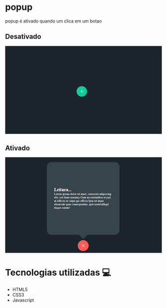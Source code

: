 # popup
popup é ativado quando um clica em um botao

## Desativado
<img src="https://github.com/VictorAlexandre1986/popup/blob/main/screenshot1.png">

## Ativado
<img src="https://github.com/VictorAlexandre1986/popup/blob/main/screenshot2.png">

# Tecnologias utilizadas 💻

<ul>
  <li>HTML5</li>
  <li>CSS3</li>
  <li>Javascript</li>
</ul>
    
